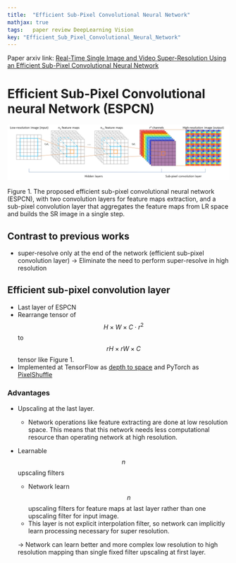 ```yaml
---
title:  "Efficient Sub-Pixel Convolutional Neural Network"
mathjax: true
tags:	paper review DeepLearning Vision
key: "Efficient_Sub_Pixel_Convolutional_Neural_Network"
---
```


Paper arxiv link: [Real-Time Single Image and Video Super-Resolution Using an Efficient Sub-Pixel Convolutional Neural Network](https://arxiv.org/abs/1609.05158)

# Efficient Sub-Pixel Convolutional neural Network (ESPCN)

![Efficient_Sub_Pixel_Convolutional_Neural_Network/networkstructure.jpg](/assets/images/Efficient_Sub_Pixel_Convolutional_Neural_Network/networkstructure.jpg)

Figure 1. The proposed efficient sub-pixel convolutional neural network (ESPCN), with two convolution layers for feature maps extraction,
and a sub-pixel convolution layer that aggregates the feature maps from LR space and builds the SR image in a single step.

## Contrast to previous works

- super-resolve only at the end of the network (efficient sub-pixel convolution layer)
→ Eliminate the need to perform super-resolve in high resolution

## Efficient sub-pixel convolution layer

- Last layer of ESPCN
- Rearrange tensor of $$H \times W \times C \cdot r^2$$ to $$rH \times rW \times C$$ tensor like Figure 1.
- Implemented at TensorFlow as [depth to space](https://www.tensorflow.org/api_docs/cc/class/tensorflow/ops/depth-to-space) and PyTorch as [PixelShuffle](https://pytorch.org/docs/stable/nn.html#torch.nn.PixelShuffle)

### Advantages

- Upscaling at the last layer.
    - Network operations like feature extracting are done at low resolution space. This means that this network needs less computational resource than operating network at high resolution.
- Learnable $$n$$ upscaling filters
    - Network learn $$n$$ upscaling filters for feature maps at last layer rather than one upscaling filter for input image.
    - This layer is not explicit interpolation filter, so network can implicitly learn processing necessary for super resolution.

    → Network can learn better and more complex low resolution to high resolution mapping than single fixed filter upscaling at first layer.